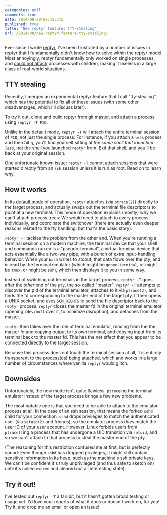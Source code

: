```yaml
---
categories: null
comments: true
date: 2014-08-20T08:41:34Z
published: true
title: 'New reptyr feature: TTY-stealing'
url: /2014/08/new-reptyr-feature-tty-stealing/
---
```


Ever since I wrote [reptyr][reptyr], I've been frustrated by a number
of issues in reptyr that I fundamentally didn't know how to solve
within the reptyr model. Most annoyingly, reptyr fundamentally only
worked on single processes, and [could not attach][issue24] processes
with children, making it useless in a large class of real-world
situations.

## TTY stealing

Recently, I merged an experimental reptyr feature that I call
"tty-stealing", which has the potential to fix all of these issues
(with some other disadvantages, which I'll discuss later).

To try it out, clone and build reptyr from [git master][master], and
attach a process using `reptyr -T PID`.

Unlike in the default mode, `reptyr -T` will attach the entire
terminal session of `PID`, not just the single process. For instance,
if you attach a `less` process and then hit `q`, you'll find yourself
sitting at *the same shell that launched `less`*, not the shell you
launched `reptyr` from. Exit that shell, and you'll be back at your
original session.

One unfortunate known issue: `reptyr -T` cannot attach sessions that
were started directly from an `ssh` session unless it is run as
root. Read on to learn why.

## How it works

In its [default mode][how] of operation, `reptyr` attaches (via
`ptrace(2)`) directly to the target process, and actually swaps out
the terminal file descriptors to point at a new terminal. This mode of
operation explains (mostly) why we can't attach process trees: We
would need to attach to every process individually, and coordinate the
switchover (there are actually even deeper reasons related to the tty
handling, but that's the basic story).

`reptyr -T` tackles the problem from the other end. When you're
running a terminal session on a modern machine, the terminal device
that your shell and commands run on is a "pseudo-terminal", a virtual
terminal device that acts essentially like a two-way pipe, with a
bunch of extra input-handling behavior. When your `bash` writes to
stdout, that data flows over the pty, and is read by the terminal
emulator (which might be `gnome-terminal`, or might be `tmux`, or
might be `ssh`), which then displays it to you in some way.

Instead of switching out terminals in the target process, `reptyr -T`
goes after the *other* end of the `pty`, the so-called
"master". `reptyr -T` attempts to discover the pid of the terminal
emulator, attaches to it via `ptrace(2)`, and finds the fd
corresponding to the master end of the target pty. It then opens a
UNIX socket, and uses [`SCM_RIGHTS`](http://linux.die.net/man/3/cmsg)
to send the file descriptor back to the `reptyr` process. `reptyr`
closes the master fd in the original terminal emulator (opening
`/dev/null` over it, to minimize disruption), and detaches from the
master.

`reptyr` then takes over the role of terminal emulator, reading from
the the master fd and copying output to its own terminal, and copying
input from its terminal back to the master fd. This has the net effect
that you appear to be connected directly to the target session.

Because this process does not touch the terminal session at all, it is
entirely transparent to the process(es) being attached, which and
works in a large number of circumstances where vanilla `reptyr` would
glitch.

## Downsides

Unfortunately, the new mode isn't quite flawless. `ptrace`ing the
terminal emulator instead of the target process brings a few new
problems.

The most notable one is that you need to be able to attach to the
emulator process at all. In the case of an ssh session, that means the
forked `sshd` child for your connection. `sshd` drops privileges to
match the authenticated user (via `setuid(2)` and friends), so the
emulator process *does* match the user ID of your user
account. However, Linux forbids users from `ptrace()`ing a process
that has undergone a UID transition via `setuid`, and so we can't
attach to that process to steal the master end of the pty.

(The reasoning for this restriction confused me at first, but is
perfectly sound: Even though `sshd` has dropped privileges, it might
still contain sensitive information in its heap, such as the machine's
ssh private keys. We can't be confident it's truly unprivileged (and
thus safe to sketch on) until it's called `execve` and cleared out all
interesting state).

## Try it out!

I've tested out `reptyr -T` a fair bit, but it hasn't gotten broad
testing or usage yet. I'd love your reports of what it does or doesn't
work on, for you! Try it, and drop me an email or open an issue!

[reptyr]: /2011/01/reptyr-attach-a-running-process-to-a-new-terminal/
[issue24]: https://github.com/nelhage/reptyr/issues/24
[master]: https://github.com/nelhage/reptyr/tree/master
[how]: /2011/02/changing-ctty/
